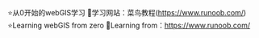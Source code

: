 ⭐从0开始的webGIS学习
📕学习网站：菜鸟教程(https://www.runoob.com/)
⭐Learning webGIS from zero
📕Learning from：https://www.runoob.com/
